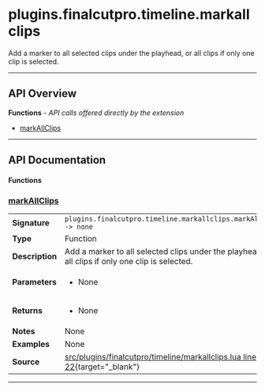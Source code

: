 # plugins.finalcutpro.timeline.markallclips

Add a marker to all selected clips under the playhead, or all clips if only one clip is selected.

---

## API Overview
**Functions** - _API calls offered directly by the extension_
 * [markAllClips](#markallclips)


---

## API Documentation

#### Functions


### [markAllClips](#markallclips)

|                                             |                                                                                     |
| --------------------------------------------|-------------------------------------------------------------------------------------|
| **Signature**                               | `plugins.finalcutpro.timeline.markallclips.markAllClips -> none`                                                                    |
| **Type**                                    | Function                                                                     |
| **Description**                             | Add a marker to all selected clips under the playhead, or all clips if only one clip is selected.                                                                     |
| **Parameters**                              | <ul><li>None</li></ul> |
| **Returns**                                 | <ul><li>None</li></ul>          |
| **Notes**                                   | None |
| **Examples**                                | None |
| **Source**                                  | [src/plugins/finalcutpro/timeline/markallclips.lua line 22](https://github.com/CommandPost/CommandPost/blob/develop/src/plugins/finalcutpro/timeline/markallclips.lua#L22){target="_blank"} |

---

